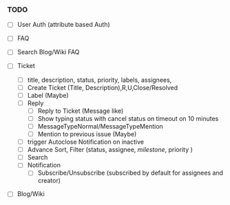 ###  TODO

- [ ] User Auth (attribute based Auth)
- [ ] FAQ
- [ ] Search Blog/Wiki FAQ
- [ ] Ticket
    - [ ] title, description, status, priority, labels, assignees, 
    - [ ] Create Ticket (Title, Description),R,U,Close/Resolved
    - [ ] Label (Maybe)
    - [ ] Reply
        - [ ] Reply to Ticket (Message like)
        - [ ] Show typing status with cancel status on timeout on 10 minutes
        - [ ] MessageTypeNormal/MessageTypeMention
        - [ ] Mention to previous issue (Maybe)
    - [ ] trigger Autoclose Notification on inactive
    - [ ] Advance Sort, Filter (status, assignee, _milestone_, priority )
    - [ ] Search
    - [ ] Notification
        - [ ] Subscribe/Unsubscribe (subscribed by default for assignees and creator)
- [ ] Blog/Wiki



